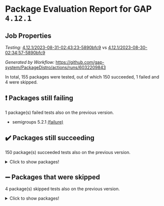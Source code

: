 # Package Evaluation Report for GAP `4.12.1`

## Job Properties

*Testing:* [4.12.1/2023-08-31-02:43:23-5890bfc9](https://github.com/gap-system/PackageDistro/blob/data/reports/4.12.1/2023-08-31-02:43:23-5890bfc9) vs [4.12.1/2023-08-30-02:34:57-5890bfc9](https://github.com/gap-system/PackageDistro/blob/data/reports/4.12.1/2023-08-30-02:34:57-5890bfc9)

*Generated by Workflow:* https://github.com/gap-system/PackageDistro/actions/runs/6032209843

In total, 155 packages were tested, out of which 150 succeeded, 1 failed and 4 were skipped.

## :exclamation: Packages still failing

1 package(s) failed tests also on the previous version.
- semigroups 5.2.1 [(failure)](https://github.com/gap-system/PackageDistro/actions/runs/6032209843/job/16367312090)

## :heavy_check_mark: Packages still succeeding

150 package(s) succeeded tests also on the previous version.
<details><summary>Click to show packages!</summary>

- 4ti2interface 2023.02-04 [(success)](https://github.com/gap-system/PackageDistro/actions/runs/6032209843/job/16367300171)
- ace 5.6.2 [(success)](https://github.com/gap-system/PackageDistro/actions/runs/6032209843/job/16367300282)
- aclib 1.3.2 [(success)](https://github.com/gap-system/PackageDistro/actions/runs/6032209843/job/16367300389)
- agt 0.3.1 [(success)](https://github.com/gap-system/PackageDistro/actions/runs/6032209843/job/16367300477)
- alnuth 3.2.1 [(success)](https://github.com/gap-system/PackageDistro/actions/runs/6032209843/job/16367300588)
- anupq 3.3.0 [(success)](https://github.com/gap-system/PackageDistro/actions/runs/6032209843/job/16367300671)
- atlasrep 2.1.6 [(success)](https://github.com/gap-system/PackageDistro/actions/runs/6032209843/job/16367300778)
- autodoc 2023.06.19 [(success)](https://github.com/gap-system/PackageDistro/actions/runs/6032209843/job/16367300861)
- automata 1.15 [(success)](https://github.com/gap-system/PackageDistro/actions/runs/6032209843/job/16367300951)
- automgrp 1.3.2 [(success)](https://github.com/gap-system/PackageDistro/actions/runs/6032209843/job/16367301055)
- autpgrp 1.11 [(success)](https://github.com/gap-system/PackageDistro/actions/runs/6032209843/job/16367301148)
- cap 2023.08-15 [(success)](https://github.com/gap-system/PackageDistro/actions/runs/6032209843/job/16367301234)
- caratinterface 2.3.5 [(success)](https://github.com/gap-system/PackageDistro/actions/runs/6032209843/job/16367301327)
- cddinterface 2022.11.01 [(success)](https://github.com/gap-system/PackageDistro/actions/runs/6032209843/job/16367301407)
- circle 1.6.6 [(success)](https://github.com/gap-system/PackageDistro/actions/runs/6032209843/job/16367301477)
- classicpres 1.22 [(success)](https://github.com/gap-system/PackageDistro/actions/runs/6032209843/job/16367301583)
- cohomolo 1.6.11 [(success)](https://github.com/gap-system/PackageDistro/actions/runs/6032209843/job/16367301657)
- congruence 1.2.5 [(success)](https://github.com/gap-system/PackageDistro/actions/runs/6032209843/job/16367301758)
- corelg 1.56 [(success)](https://github.com/gap-system/PackageDistro/actions/runs/6032209843/job/16367301829)
- crime 1.6 [(success)](https://github.com/gap-system/PackageDistro/actions/runs/6032209843/job/16367301922)
- crisp 1.4.6 [(success)](https://github.com/gap-system/PackageDistro/actions/runs/6032209843/job/16367301995)
- crypting 0.10.4 [(success)](https://github.com/gap-system/PackageDistro/actions/runs/6032209843/job/16367302099)
- cryst 4.1.26 [(success)](https://github.com/gap-system/PackageDistro/actions/runs/6032209843/job/16367302184)
- crystcat 1.1.10 [(success)](https://github.com/gap-system/PackageDistro/actions/runs/6032209843/job/16367302276)
- ctbllib 1.3.6 [(success)](https://github.com/gap-system/PackageDistro/actions/runs/6032209843/job/16367302388)
- cubefree 1.19 [(success)](https://github.com/gap-system/PackageDistro/actions/runs/6032209843/job/16367302483)
- curlinterface 2.3.2 [(success)](https://github.com/gap-system/PackageDistro/actions/runs/6032209843/job/16367302574)
- cvec 2.8.1 [(success)](https://github.com/gap-system/PackageDistro/actions/runs/6032209843/job/16367302683)
- datastructures 0.3.0 [(success)](https://github.com/gap-system/PackageDistro/actions/runs/6032209843/job/16367302777)
- deepthought 1.0.6 [(success)](https://github.com/gap-system/PackageDistro/actions/runs/6032209843/job/16367302854)
- design 1.8 [(success)](https://github.com/gap-system/PackageDistro/actions/runs/6032209843/job/16367302945)
- difsets 2.3.1 [(success)](https://github.com/gap-system/PackageDistro/actions/runs/6032209843/job/16367303031)
- digraphs 1.6.2 [(success)](https://github.com/gap-system/PackageDistro/actions/runs/6032209843/job/16367303114)
- edim 1.3.7 [(success)](https://github.com/gap-system/PackageDistro/actions/runs/6032209843/job/16367303215)
- example 4.3.4 [(success)](https://github.com/gap-system/PackageDistro/actions/runs/6032209843/job/16367303312)
- examplesforhomalg 2023.08-01 [(success)](https://github.com/gap-system/PackageDistro/actions/runs/6032209843/job/16367303425)
- factint 1.6.3 [(success)](https://github.com/gap-system/PackageDistro/actions/runs/6032209843/job/16367303511)
- ferret 1.0.9 [(success)](https://github.com/gap-system/PackageDistro/actions/runs/6032209843/job/16367303614)
- fga 1.5.0 [(success)](https://github.com/gap-system/PackageDistro/actions/runs/6032209843/job/16367303696)
- fining 1.5.6 [(success)](https://github.com/gap-system/PackageDistro/actions/runs/6032209843/job/16367303800)
- float 1.0.3 [(success)](https://github.com/gap-system/PackageDistro/actions/runs/6032209843/job/16367303899)
- format 1.4.3 [(success)](https://github.com/gap-system/PackageDistro/actions/runs/6032209843/job/16367303982)
- forms 1.2.9 [(success)](https://github.com/gap-system/PackageDistro/actions/runs/6032209843/job/16367304075)
- fplsa 1.2.6 [(success)](https://github.com/gap-system/PackageDistro/actions/runs/6032209843/job/16367304182)
- fr 2.4.12 [(success)](https://github.com/gap-system/PackageDistro/actions/runs/6032209843/job/16367304288)
- francy 2.0.3 [(success)](https://github.com/gap-system/PackageDistro/actions/runs/6032209843/job/16367304392)
- fwtree 1.3 [(success)](https://github.com/gap-system/PackageDistro/actions/runs/6032209843/job/16367304485)
- gapdoc 1.6.6 [(success)](https://github.com/gap-system/PackageDistro/actions/runs/6032209843/job/16367304587)
- gauss 2023.02-04 [(success)](https://github.com/gap-system/PackageDistro/actions/runs/6032209843/job/16367304685)
- gaussforhomalg 2023.08-01 [(success)](https://github.com/gap-system/PackageDistro/actions/runs/6032209843/job/16367304778)
- gbnp 1.0.5 [(success)](https://github.com/gap-system/PackageDistro/actions/runs/6032209843/job/16367304897)
- generalizedmorphismsforcap 2023.08-01 [(success)](https://github.com/gap-system/PackageDistro/actions/runs/6032209843/job/16367304980)
- genss 1.6.8 [(success)](https://github.com/gap-system/PackageDistro/actions/runs/6032209843/job/16367305070)
- gradedmodules 2023.08-01 [(success)](https://github.com/gap-system/PackageDistro/actions/runs/6032209843/job/16367305178)
- gradedringforhomalg 2023.08-01 [(success)](https://github.com/gap-system/PackageDistro/actions/runs/6032209843/job/16367305282)
- grape 4.9.0 [(success)](https://github.com/gap-system/PackageDistro/actions/runs/6032209843/job/16367305388)
- groupoids 1.73 [(success)](https://github.com/gap-system/PackageDistro/actions/runs/6032209843/job/16367305485)
- grpconst 2.6.4 [(success)](https://github.com/gap-system/PackageDistro/actions/runs/6032209843/job/16367305593)
- guarana 0.96.3 [(success)](https://github.com/gap-system/PackageDistro/actions/runs/6032209843/job/16367305687)
- guava 3.18 [(success)](https://github.com/gap-system/PackageDistro/actions/runs/6032209843/job/16367305812)
- hap 1.58 [(success)](https://github.com/gap-system/PackageDistro/actions/runs/6032209843/job/16367305924)
- hapcryst 0.1.15 [(success)](https://github.com/gap-system/PackageDistro/actions/runs/6032209843/job/16367306041)
- hecke 1.5.3 [(success)](https://github.com/gap-system/PackageDistro/actions/runs/6032209843/job/16367306164)
- help 3.5 [(success)](https://github.com/gap-system/PackageDistro/actions/runs/6032209843/job/16367306282)
- homalg 2023.08-01 [(success)](https://github.com/gap-system/PackageDistro/actions/runs/6032209843/job/16367306385)
- homalgtocas 2023.08-01 [(success)](https://github.com/gap-system/PackageDistro/actions/runs/6032209843/job/16367306484)
- idrel 2.45 [(success)](https://github.com/gap-system/PackageDistro/actions/runs/6032209843/job/16367306604)
- images 1.3.1 [(success)](https://github.com/gap-system/PackageDistro/actions/runs/6032209843/job/16367306720)
- intpic 0.3.0 [(success)](https://github.com/gap-system/PackageDistro/actions/runs/6032209843/job/16367306851)
- io 4.8.1 [(success)](https://github.com/gap-system/PackageDistro/actions/runs/6032209843/job/16367306970)
- io_forhomalg 2023.02-04 [(success)](https://github.com/gap-system/PackageDistro/actions/runs/6032209843/job/16367307068)
- irredsol 1.4.4 [(success)](https://github.com/gap-system/PackageDistro/actions/runs/6032209843/job/16367307148)
- json 2.1.1 [(success)](https://github.com/gap-system/PackageDistro/actions/runs/6032209843/job/16367307262)
- jupyterkernel 1.5.0 [(success)](https://github.com/gap-system/PackageDistro/actions/runs/6032209843/job/16367307391)
- jupyterviz 1.5.6 [(success)](https://github.com/gap-system/PackageDistro/actions/runs/6032209843/job/16367307495)
- kan 1.35 [(success)](https://github.com/gap-system/PackageDistro/actions/runs/6032209843/job/16367307614)
- kbmag 1.5.11 [(success)](https://github.com/gap-system/PackageDistro/actions/runs/6032209843/job/16367307720)
- laguna 3.9.6 [(success)](https://github.com/gap-system/PackageDistro/actions/runs/6032209843/job/16367307866)
- liealgdb 2.2.1 [(success)](https://github.com/gap-system/PackageDistro/actions/runs/6032209843/job/16367307983)
- liepring 2.8 [(success)](https://github.com/gap-system/PackageDistro/actions/runs/6032209843/job/16367308088)
- liering 2.4.2 [(success)](https://github.com/gap-system/PackageDistro/actions/runs/6032209843/job/16367308187)
- linearalgebraforcap 2023.08-06 [(success)](https://github.com/gap-system/PackageDistro/actions/runs/6032209843/job/16367308305)
- localizeringforhomalg 2023.08-01 [(success)](https://github.com/gap-system/PackageDistro/actions/runs/6032209843/job/16367308430)
- loops 3.4.3 [(success)](https://github.com/gap-system/PackageDistro/actions/runs/6032209843/job/16367308569)
- lpres 1.0.3 [(success)](https://github.com/gap-system/PackageDistro/actions/runs/6032209843/job/16367308671)
- majoranaalgebras 1.5.1 [(success)](https://github.com/gap-system/PackageDistro/actions/runs/6032209843/job/16367308791)
- mapclass 1.4.6 [(success)](https://github.com/gap-system/PackageDistro/actions/runs/6032209843/job/16367308888)
- matgrp 0.70 [(success)](https://github.com/gap-system/PackageDistro/actions/runs/6032209843/job/16367309000)
- matricesforhomalg 2023.08-01 [(success)](https://github.com/gap-system/PackageDistro/actions/runs/6032209843/job/16367309134)
- modisom 2.5.4 [(success)](https://github.com/gap-system/PackageDistro/actions/runs/6032209843/job/16367309243)
- modulepresentationsforcap 2023.08-02 [(success)](https://github.com/gap-system/PackageDistro/actions/runs/6032209843/job/16367309368)
- modules 2023.08-01 [(success)](https://github.com/gap-system/PackageDistro/actions/runs/6032209843/job/16367309504)
- monoidalcategories 2023.08-10 [(success)](https://github.com/gap-system/PackageDistro/actions/runs/6032209843/job/16367309603)
- nconvex 2022.09-01 [(success)](https://github.com/gap-system/PackageDistro/actions/runs/6032209843/job/16367309708)
- nilmat 1.4.2 [(success)](https://github.com/gap-system/PackageDistro/actions/runs/6032209843/job/16367309824)
- nock 1.5 [(success)](https://github.com/gap-system/PackageDistro/actions/runs/6032209843/job/16367309916)
- normalizinterface 1.3.6 [(success)](https://github.com/gap-system/PackageDistro/actions/runs/6032209843/job/16367310017)
- nq 2.5.10 [(success)](https://github.com/gap-system/PackageDistro/actions/runs/6032209843/job/16367310102)
- numericalsgps 1.3.1 [(success)](https://github.com/gap-system/PackageDistro/actions/runs/6032209843/job/16367310182)
- openmath 11.5.3 [(success)](https://github.com/gap-system/PackageDistro/actions/runs/6032209843/job/16367310278)
- orb 4.9.0 [(success)](https://github.com/gap-system/PackageDistro/actions/runs/6032209843/job/16367310386)
- packagemanager 1.4.1 [(success)](https://github.com/gap-system/PackageDistro/actions/runs/6032209843/job/16367310559)
- patternclass 2.4.3 [(success)](https://github.com/gap-system/PackageDistro/actions/runs/6032209843/job/16367310806)
- permut 2.0.4 [(success)](https://github.com/gap-system/PackageDistro/actions/runs/6032209843/job/16367310884)
- polenta 1.3.10 [(success)](https://github.com/gap-system/PackageDistro/actions/runs/6032209843/job/16367310955)
- polymaking 0.8.6 [(success)](https://github.com/gap-system/PackageDistro/actions/runs/6032209843/job/16367311049)
- primgrp 3.4.4 [(success)](https://github.com/gap-system/PackageDistro/actions/runs/6032209843/job/16367311129)
- profiling 2.5.4 [(success)](https://github.com/gap-system/PackageDistro/actions/runs/6032209843/job/16367311204)
- qpa 1.34 [(success)](https://github.com/gap-system/PackageDistro/actions/runs/6032209843/job/16367311289)
- quagroup 1.8.3 [(success)](https://github.com/gap-system/PackageDistro/actions/runs/6032209843/job/16367311366)
- radiroot 2.9 [(success)](https://github.com/gap-system/PackageDistro/actions/runs/6032209843/job/16367311429)
- rcwa 4.7.1 [(success)](https://github.com/gap-system/PackageDistro/actions/runs/6032209843/job/16367311493)
- rds 1.8 [(success)](https://github.com/gap-system/PackageDistro/actions/runs/6032209843/job/16367311548)
- recog 1.4.2 [(success)](https://github.com/gap-system/PackageDistro/actions/runs/6032209843/job/16367311631)
- repndecomp 1.3.0 [(success)](https://github.com/gap-system/PackageDistro/actions/runs/6032209843/job/16367311700)
- repsn 3.1.1 [(success)](https://github.com/gap-system/PackageDistro/actions/runs/6032209843/job/16367311770)
- resclasses 4.7.3 [(success)](https://github.com/gap-system/PackageDistro/actions/runs/6032209843/job/16367311846)
- ringsforhomalg 2023.08-01 [(success)](https://github.com/gap-system/PackageDistro/actions/runs/6032209843/job/16367311912)
- sco 2023.08-01 [(success)](https://github.com/gap-system/PackageDistro/actions/runs/6032209843/job/16367311976)
- scscp 2.4.1 [(success)](https://github.com/gap-system/PackageDistro/actions/runs/6032209843/job/16367312023)
- sglppow 2.3 [(success)](https://github.com/gap-system/PackageDistro/actions/runs/6032209843/job/16367312202)
- sgpviz 0.999.5 [(success)](https://github.com/gap-system/PackageDistro/actions/runs/6032209843/job/16367312268)
- simpcomp 2.1.14 [(success)](https://github.com/gap-system/PackageDistro/actions/runs/6032209843/job/16367312328)
- singular 2023.02.09 [(success)](https://github.com/gap-system/PackageDistro/actions/runs/6032209843/job/16367312386)
- sl2reps 1.1 [(success)](https://github.com/gap-system/PackageDistro/actions/runs/6032209843/job/16367312459)
- sla 1.5.3 [(success)](https://github.com/gap-system/PackageDistro/actions/runs/6032209843/job/16367312531)
- smallgrp 1.5.3 [(success)](https://github.com/gap-system/PackageDistro/actions/runs/6032209843/job/16367312589)
- smallsemi 0.6.13 [(success)](https://github.com/gap-system/PackageDistro/actions/runs/6032209843/job/16367312668)
- sonata 2.9.6 [(success)](https://github.com/gap-system/PackageDistro/actions/runs/6032209843/job/16367312742)
- sophus 1.27 [(success)](https://github.com/gap-system/PackageDistro/actions/runs/6032209843/job/16367312832)
- spinsym 1.5.2 [(success)](https://github.com/gap-system/PackageDistro/actions/runs/6032209843/job/16367312919)
- standardff 0.9.4 [(success)](https://github.com/gap-system/PackageDistro/actions/runs/6032209843/job/16367313004)
- symbcompcc 1.3.2 [(success)](https://github.com/gap-system/PackageDistro/actions/runs/6032209843/job/16367313106)
- thelma 1.3 [(success)](https://github.com/gap-system/PackageDistro/actions/runs/6032209843/job/16367313207)
- tomlib 1.2.9 [(success)](https://github.com/gap-system/PackageDistro/actions/runs/6032209843/job/16367313296)
- toolsforhomalg 2023.07-01 [(success)](https://github.com/gap-system/PackageDistro/actions/runs/6032209843/job/16367313380)
- toric 1.9.5 [(success)](https://github.com/gap-system/PackageDistro/actions/runs/6032209843/job/16367313458)
- toricvarieties 2022.07.13 [(success)](https://github.com/gap-system/PackageDistro/actions/runs/6032209843/job/16367313551)
- transgrp 3.6.4 [(success)](https://github.com/gap-system/PackageDistro/actions/runs/6032209843/job/16367313638)
- ugaly 4.1.3 [(success)](https://github.com/gap-system/PackageDistro/actions/runs/6032209843/job/16367313715)
- unipot 1.5 [(success)](https://github.com/gap-system/PackageDistro/actions/runs/6032209843/job/16367313801)
- unitlib 4.2.0 [(success)](https://github.com/gap-system/PackageDistro/actions/runs/6032209843/job/16367313898)
- utils 0.82 [(success)](https://github.com/gap-system/PackageDistro/actions/runs/6032209843/job/16367314021)
- uuid 0.7 [(success)](https://github.com/gap-system/PackageDistro/actions/runs/6032209843/job/16367314115)
- walrus 0.9991 [(success)](https://github.com/gap-system/PackageDistro/actions/runs/6032209843/job/16367314215)
- wedderga 4.10.4 [(success)](https://github.com/gap-system/PackageDistro/actions/runs/6032209843/job/16367314294)
- xmod 2.91 [(success)](https://github.com/gap-system/PackageDistro/actions/runs/6032209843/job/16367314399)
- xmodalg 1.23 [(success)](https://github.com/gap-system/PackageDistro/actions/runs/6032209843/job/16367314500)
- yangbaxter 0.10.3 [(success)](https://github.com/gap-system/PackageDistro/actions/runs/6032209843/job/16367314600)
- zeromqinterface 0.14 [(success)](https://github.com/gap-system/PackageDistro/actions/runs/6032209843/job/16367314685)
</details>

## :heavy_minus_sign: Packages that were skipped

4 package(s) skipped tests also on the previous version.
<details><summary>Click to show packages!</summary>

- browse 1.8.21 [(skipped)](https://github.com/gap-system/PackageDistro/actions/runs/6032209843/job/16367027811)
- itc 1.5.1 [(skipped)](https://github.com/gap-system/PackageDistro/actions/runs/6032209843/job/16367027811)
- polycyclic 2.16 [(skipped)](https://github.com/gap-system/PackageDistro/actions/runs/6032209843/job/16367027811)
- xgap 4.31 [(skipped)](https://github.com/gap-system/PackageDistro/actions/runs/6032209843/job/16367027811)
</details>

